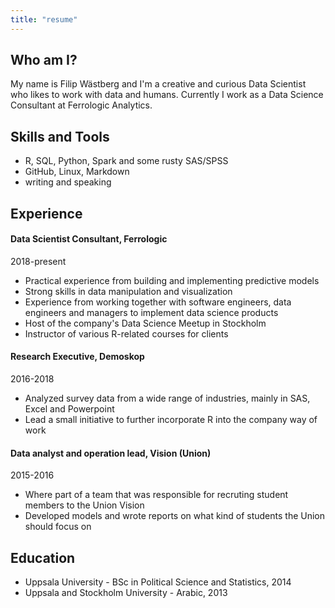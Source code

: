 ```yaml
---
title: "resume"
---
```


## Who am I?
My name is Filip Wästberg and I'm a creative and curious Data Scientist who likes to work with data and humans. Currently I work as a Data Science Consultant at Ferrologic Analytics. 

## Skills and Tools

* R, SQL, Python, Spark and some rusty SAS/SPSS
* GitHub, Linux, Markdown
* writing and speaking 

## Experience

#### Data Scientist Consultant, Ferrologic
2018-present

* Practical experience from building and implementing predictive models
* Strong skills in data manipulation and visualization
* Experience from working together with software engineers, data engineers and managers to implement data science products
* Host of the company's Data Science Meetup in Stockholm
* Instructor of various R-related courses for clients

#### Research Executive, Demoskop
2016-2018

* Analyzed survey data from a wide range of industries, mainly in SAS, Excel and Powerpoint
* Lead a small initiative to further incorporate R into the company way of work

#### Data analyst and operation lead, Vision (Union)
2015-2016

* Where part of a team that was responsible for recruting student members to the Union Vision
* Developed models and wrote reports on what kind of students the Union should focus on

## Education

* Uppsala University - BSc in Political Science and Statistics, 2014
* Uppsala and Stockholm University - Arabic, 2013
